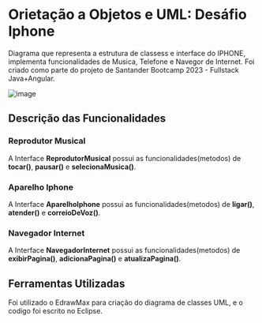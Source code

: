 # Orietação a Objetos e UML: Desáfio Iphone

Diagrama que representa a estrutura de classess e interface do IPHONE, implementa funcionalidades de Musica, Telefone e Navegor de Internet.
Foi criado como parte do projeto de Santander Bootcamp 2023 - Fullstack Java+Angular.

![image](https://github.com/BruhhPires/diagrama-de-classes-uml-iphone-dio/assets/129628288/6a5388da-a000-4e84-a5fb-ccf94e9ba8bd)

## Descrição das Funcionalidades

### Reprodutor Musical
A Interface **ReprodutorMusical** possui as funcionalidades(metodos) de **tocar()**, **pausar()** e **selecionaMusica()**.

### Aparelho Iphone
A Interface **AparelhoIphone** possui as funcionalidades(metodos) de **ligar()**, **atender()** e **correioDeVoz()**.

### Navegador Internet
A Interface **NavegadorInternet** possui as funcionalidades(metodos) de **exibirPagina()**, **adicionaPagina()** e **atualizaPagina()**.

## Ferramentas Utilizadas

Foi utilizado o EdrawMax para criação do diagrama de classes UML, e o codigo foi escrito no Eclipse.
